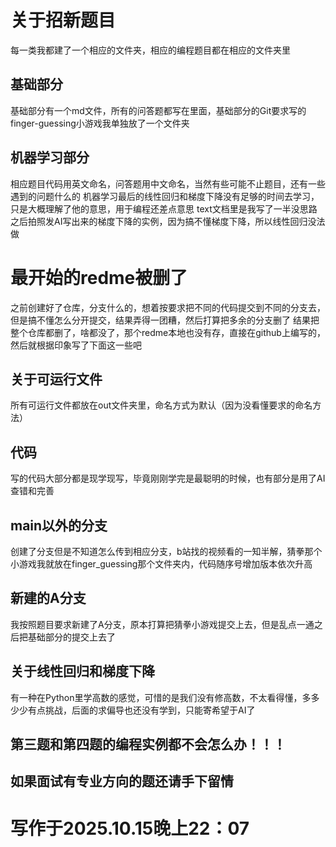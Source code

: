 # 关于招新题目
每一类我都建了一个相应的文件夹，相应的编程题目都在相应的文件夹里
## 基础部分
基础部分有一个md文件，所有的问答题都写在里面，基础部分的Git要求写的finger-guessing小游戏我单独放了一个文件夹
## 机器学习部分
相应题目代码用英文命名，问答题用中文命名，当然有些可能不止题目，还有一些遇到的问题什么的
机器学习最后的线性回归和梯度下降没有足够的时间去学习，只是大概理解了他的意思，用于编程还差点意思
text文档里是我写了一半没思路之后拍照发AI写出来的梯度下降的实例，因为搞不懂梯度下降，所以线性回归没法做

# 最开始的redme被删了
之前创建好了仓库，分支什么的，想着按要求把不同的代码提交到不同的分支去，但是搞不懂怎么分开提交，结果弄得一团糟，然后打算把多余的分支删了
结果把整个仓库都删了，啥都没了，那个redme本地也没有存，直接在github上编写的，然后就根据印象写了下面这一些吧

## 关于可运行文件
所有可运行文件都放在out文件夹里，命名方式为默认（因为没看懂要求的命名方法）
## 代码
写的代码大部分都是现学现写，毕竟刚刚学完是最聪明的时候，也有部分是用了AI查错和完善
## main以外的分支
创建了分支但是不知道怎么传到相应分支，b站找的视频看的一知半解，猜拳那个小游戏我就放在finger_guessing那个文件夹内，代码随序号增加版本依次升高
## 新建的A分支
我按照题目要求新建了A分支，原本打算把猜拳小游戏提交上去，但是乱点一通之后把基础部分的提交上去了
## 关于线性回归和梯度下降
有一种在Python里学高数的感觉，可惜的是我们没有修高数，不太看得懂，多多少少有点挑战，后面的求偏导也还没有学到，只能寄希望于AI了

## 第三题和第四题的编程实例都不会怎么办！！！
## 如果面试有专业方向的题还请手下留情

# 写作于2025.10.15晚上22：07
